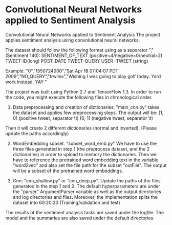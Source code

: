 # Convolutional Neural Networks applied to Sentiment Analysis
Convolutional Neural Networks applied to Sentiment Analysis
The project applies sentiment analysis using convolutional neural networks.

The dataset should follow the following format using as a separator "," (Sentiment 140):
SENTIMENT_OF_TEXT (positive=4/negative=0/neutral=2)
TWEET-ID(long)
POST_DATE
TWEET-QUERY
USER -TWEET (string)

Example:
"0","1550724000","Sat Apr 18 07:04:07 PDT 2009","NO_QUERY","trwiles","Wishing I was going to play golf today. Yard work instead. YAY "

The project was built using Python 2.7 and TensorFlow 1.3. In order to run the code, you might execute the following files in chronological order.
1. Data preprocessing and creation of dictionaries: "main_cnn.py"  takes the dataset and applies few preprocessing steps. The output will be:
  [1, 0]   <tweet>  (positive tweet, separator \t)
  [0, 1]   <tweet>  (negative tweet, separator \t)

Then it will create 2 different dictionaries (normal and inverted). (Please update the paths accordingly)

2. WordEmbedding subset. "subset_word_emb.py" We have to use the three files generated in step 1 (the preprocess dataset, and the 2 dictionaries) in order to upload to memory the dictionaries. Then we have to reference the pretrained word embedding text in the variable "word2vec" and also set the file path for the subset "outFile". The output will be a subset of the pretrained word embeddings.

3. Cnn: "cnn_shallow.py" or "cnn_deep.py". Update the paths of the files generated in the step 1 and 2. 
The default hyperparameters are under the "parser" ArgumentParser variable as well as the output directories and log directories and files. Moreover, the implementation splits the dataset into 60:20:20 (Training/validation and test)

The results of the sentiment analysis tasks are saved under the logfile. The model and the summaries are also saved under the default directories.

